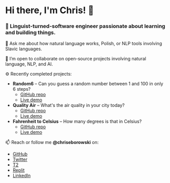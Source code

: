 # Hi there, I'm Chris! 👏

### 🚀 Linguist-turned-software engineer passionate about learning and building things.

💬 Ask me about how natural language works, Polish, or NLP tools involving Slavic languages.

👯 I’m open to collaborate on open-source projects involving natural language, NLP, and AI.

⚙️ Recently completed projects:
* **Random6** – Can you guess a random number between 1 and 100 in only 6 steps?
  * [GitHub repo](https://github.com/chriseborowski/random6)
  * [Live demo](https://replit.com/@chriseborowski/Random6)
* **Quality Air** – What's the air quality in your city today?
  * [GitHub repo](https://github.com/chriseborowski/quality-air)
  * [Live demo](https://replit.com/@chriseborowski/Quality-Air)
* **Fahrenheit to Celsius** – How many degrees is that in Celsius?
  * [GitHub repo](https://github.com/chriseborowski/fahrenheit-to-celsius)
  * [Live demo](https://replit.com/@chriseborowski/Fahrenheit-to-Celsius-temperature-converter)

📫 Reach or follow me **@chriseborowski** on:
* [GitHub](https://github.com/chriseborowski)
* [Twitter](https://twitter.com/chriseborowski)
* [T2](https://t2.social/chriseborowski)
* [Replit](https://replit.com/@chriseborowski)
* [LinkedIn](https://www.linkedin.com/in/chriseborowski)
